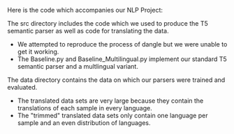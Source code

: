 Here is the code which accompanies our NLP Project:

The src directory includes the code which we used to produce the T5 semantic parser as well as code for translating the data.
  - We attempted to reproduce the process of dangle but we were unable to get it working.
  - The Baseline.py and Baseline_Multilingual.py implement our standard T5 semantic parser and a multlingual variant.
  
The data directory contains the data on which our parsers were trained and evaluated.
  - The translated data sets are very large because they contain the translations of each sample in every language.
  - The "trimmed" translated data sets only contain one language per sample and an even distribution of languages.
